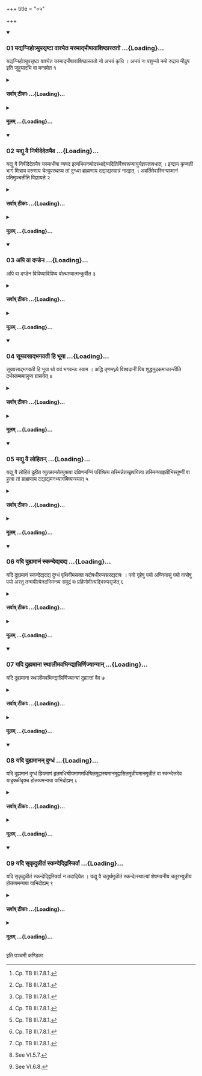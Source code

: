 +++
title = "०५"

+++

<div class="js_include" includetitle="true" newlevelforh1="3" unfilled url="/vedAH_yajuH/taittirIyam/sUtram/ApastambaH/shrautam/vishvAsa-prastutiH/09/05/01_yadyagnihotryupasRShTA_vAshyeta_yasmAdbhIShAvAshiShThAstato.md">
<details open><summary><h3>01 यद्यग्निहोत्र्युपसृष्टा वाश्येत यस्माद्भीषावाशिष्ठास्ततो ...{Loading}...</h3></summary>

यद्यग्निहोत्र्युपसृष्टा वाश्येत यस्माद्भीषावाशिष्ठास्ततो नो अभयं कृधि । अभयं नः पशुभ्यो नमो रुद्राय मीढुष इति जुहुयादभि वा मन्त्रयेत १
</details>
</div>
<div class="js_include collapsed" newlevelforh1="4" title="सर्वाष् टीकाः" unfilled url="/vedAH_yajuH/taittirIyam/sUtram/ApastambaH/shrautam/sarvASh_TIkAH/09/05/01_yadyagnihotryupasRShTA_vAshyeta_yasmAdbhIShAvAshiShThAstato.md">
<details><summary><h4>सर्वाष् टीकाः ...{Loading}...</h4></summary>
<details><summary>थिते</summary>

1. After the calf has gone near the Agnihotra-cow if she bellows, one should offer a libation or address the cow with yasmād bhīṣavāśiṣṭhāḥ.....[^1]

[^1]: Cp. TB III.7.8.1.
</details>
</details>
</div>
<div class="js_include collapsed" newlevelforh1="4" title="मूलम्" unfilled url="/vedAH_yajuH/taittirIyam/sUtram/ApastambaH/shrautam/mUlam/09/05/01_yadyagnihotryupasRShTA_vAshyeta_yasmAdbhIShAvAshiShThAstato.md">
<details><summary><h4>मूलम् ...{Loading}...</h4></summary>

यद्यग्निहोत्र्युपसृष्टा वाश्येत यस्माद्भीषावाशिष्ठास्ततो नो अभयं कृधि । अभयं नः पशुभ्यो नमो रुद्राय मीढुष इति जुहुयादभि वा मन्त्रयेत १
</details>
</div>
<div class="js_include" includetitle="true" newlevelforh1="3" unfilled url="/vedAH_yajuH/taittirIyam/sUtram/ApastambaH/shrautam/vishvAsa-prastutiH/09/05/02_yadyu_vai_niShIdedetayaiva.md">
<details open><summary><h3>02 यद्यु वै निषीदेदेतयैव ...{Loading}...</h3></summary>

यद्यु वै निषीदेदेतयैव यस्माभीषा न्यषद इत्यभिमन्त्र्योदस्थाद्देव्यदितिर्विश्वरूप्यायुर्यज्ञपतावधात् । इन्द्राय कृण्वती भागं मित्राय वरुणाय चेत्युपस्थाप्य तां दुग्ध्वा ब्राह्मणाय दद्याद्यस्यान्नं नाद्यात् । अवर्तिमेवास्मिन्पाप्मानं प्रतिमुञ्चतीति विज्ञायते २
</details>
</div>
<div class="js_include collapsed" newlevelforh1="4" title="सर्वाष् टीकाः" unfilled url="/vedAH_yajuH/taittirIyam/sUtram/ApastambaH/shrautam/sarvASh_TIkAH/09/05/02_yadyu_vai_niShIdedetayaiva.md">
<details><summary><h4>सर्वाष् टीकाः ...{Loading}...</h4></summary>
<details><summary>थिते</summary>

2. If (the cow) sits having addressed her with the same (verse) (but with a change in the first quarter viz.) yasmād bhīṣā nyaśadaḥ, then having caused her to stand up with Udasthāt devyaditiḥ.., having milked her, one should give it to a Brāhmaṇa whose food he may (should) not eat in the future. It is known from a Brāhmaṇa-text: "One thereby attaches her one's poverty, one's evil to him."[^1]  

[^1]: Cf. TB I.4.3.1-3.
</details>
</details>
</div>
<div class="js_include collapsed" newlevelforh1="4" title="मूलम्" unfilled url="/vedAH_yajuH/taittirIyam/sUtram/ApastambaH/shrautam/mUlam/09/05/02_yadyu_vai_niShIdedetayaiva.md">
<details><summary><h4>मूलम् ...{Loading}...</h4></summary>

यद्यु वै निषीदेदेतयैव यस्माभीषा न्यषद इत्यभिमन्त्र्योदस्थाद्देव्यदितिर्विश्वरूप्यायुर्यज्ञपतावधात् । इन्द्राय कृण्वती भागं मित्राय वरुणाय चेत्युपस्थाप्य तां दुग्ध्वा ब्राह्मणाय दद्याद्यस्यान्नं नाद्यात् । अवर्तिमेवास्मिन्पाप्मानं प्रतिमुञ्चतीति विज्ञायते २
</details>
</div>
<div class="js_include" includetitle="true" newlevelforh1="3" unfilled url="/vedAH_yajuH/taittirIyam/sUtram/ApastambaH/shrautam/vishvAsa-prastutiH/09/05/03_api_vA_daNDena.md">
<details open><summary><h3>03 अपि वा दण्डेन ...{Loading}...</h3></summary>

अपि वा दण्डेन विपिष्याविपिष्य वोत्थाप्यात्मन्कुर्वीत ३
</details>
</div>
<div class="js_include collapsed" newlevelforh1="4" title="सर्वाष् टीकाः" unfilled url="/vedAH_yajuH/taittirIyam/sUtram/ApastambaH/shrautam/sarvASh_TIkAH/09/05/03_api_vA_daNDena.md">
<details><summary><h4>सर्वाष् टीकाः ...{Loading}...</h4></summary>
<details><summary>थिते</summary>

3. Or having prodded (the cow) by means of a stick or having not prodded and having caused her to stand up one may keep her with oneself.[^1]  

[^1]: Cp. ŚB XII 4.1.10-11, cp. JB I.59.
</details>
</details>
</div>
<div class="js_include collapsed" newlevelforh1="4" title="मूलम्" unfilled url="/vedAH_yajuH/taittirIyam/sUtram/ApastambaH/shrautam/mUlam/09/05/03_api_vA_daNDena.md">
<details><summary><h4>मूलम् ...{Loading}...</h4></summary>

अपि वा दण्डेन विपिष्याविपिष्य वोत्थाप्यात्मन्कुर्वीत ३
</details>
</div>
<div class="js_include" includetitle="true" newlevelforh1="3" unfilled url="/vedAH_yajuH/taittirIyam/sUtram/ApastambaH/shrautam/vishvAsa-prastutiH/09/05/04_sUyavasAdbhagavatI_hi_bhUyA.md">
<details open><summary><h3>04 सूयवसाद्भगवती हि भूया ...{Loading}...</h3></summary>

सूयवसाद्भगवती हि भूया थो वयं भगवन्तः स्याम । अद्धि तृणमघ्न्ये विश्वदानीं पिब शुद्धमुदकमाचरन्तीति दर्भस्तम्बमालुप्य ग्रासयेत् ४
</details>
</div>
<div class="js_include collapsed" newlevelforh1="4" title="सर्वाष् टीकाः" unfilled url="/vedAH_yajuH/taittirIyam/sUtram/ApastambaH/shrautam/sarvASh_TIkAH/09/05/04_sUyavasAdbhagavatI_hi_bhUyA.md">
<details><summary><h4>सर्वाष् टीकाः ...{Loading}...</h4></summary>
<details><summary>थिते</summary>

4. Having plucked a cluster of grass one should feed it to her with sūyavasād bhagavatī...[^1]  

[^1]: R̥V I.164.40.
</details>
</details>
</div>
<div class="js_include collapsed" newlevelforh1="4" title="मूलम्" unfilled url="/vedAH_yajuH/taittirIyam/sUtram/ApastambaH/shrautam/mUlam/09/05/04_sUyavasAdbhagavatI_hi_bhUyA.md">
<details><summary><h4>मूलम् ...{Loading}...</h4></summary>

सूयवसाद्भगवती हि भूया थो वयं भगवन्तः स्याम । अद्धि तृणमघ्न्ये विश्वदानीं पिब शुद्धमुदकमाचरन्तीति दर्भस्तम्बमालुप्य ग्रासयेत् ४
</details>
</div>
<div class="js_include" includetitle="true" newlevelforh1="3" unfilled url="/vedAH_yajuH/taittirIyam/sUtram/ApastambaH/shrautam/vishvAsa-prastutiH/09/05/05_yadyu_vai_lohitan.md">
<details open><summary><h3>05 यद्यु वै लोहितन् ...{Loading}...</h3></summary>

यद्यु वै लोहितं दुहीत व्युत्क्रामतेत्युक्त्वा दक्षिणमग्निं परिश्रित्य तस्मिन्नेतच्छ्रपयित्वा तस्मिन्व्याहृतीभिस्तूष्णीं वा हुत्वा तां ब्राह्मणाय दद्याद्यमनभ्यागमिष्यन्स्यात् ५
</details>
</div>
<div class="js_include collapsed" newlevelforh1="4" title="सर्वाष् टीकाः" unfilled url="/vedAH_yajuH/taittirIyam/sUtram/ApastambaH/shrautam/sarvASh_TIkAH/09/05/05_yadyu_vai_lohitan.md">
<details><summary><h4>सर्वाष् टीकाः ...{Loading}...</h4></summary>
<details><summary>थिते</summary>

5. If she yields blood having said, "Disperse", having enclosed the southern fire (with fuel-sticks), having cooked it on it, having offered it with sacred utterances or silently, one should give her to a Brāhmaṇa to whom he (should) not go afterwards.  

[^1]: Cr. ŚB XII.4.2.1; cp. JB.I.60
</details>
</details>
</div>
<div class="js_include collapsed" newlevelforh1="4" title="मूलम्" unfilled url="/vedAH_yajuH/taittirIyam/sUtram/ApastambaH/shrautam/mUlam/09/05/05_yadyu_vai_lohitan.md">
<details><summary><h4>मूलम् ...{Loading}...</h4></summary>

यद्यु वै लोहितं दुहीत व्युत्क्रामतेत्युक्त्वा दक्षिणमग्निं परिश्रित्य तस्मिन्नेतच्छ्रपयित्वा तस्मिन्व्याहृतीभिस्तूष्णीं वा हुत्वा तां ब्राह्मणाय दद्याद्यमनभ्यागमिष्यन्स्यात् ५
</details>
</div>
<div class="js_include" includetitle="true" newlevelforh1="3" unfilled url="/vedAH_yajuH/taittirIyam/sUtram/ApastambaH/shrautam/vishvAsa-prastutiH/09/05/06_yadi_duhyamAnaM_skandedyadadya.md">
<details open><summary><h3>06 यदि दुह्यमानं स्कन्देद्यदद्य ...{Loading}...</h3></summary>

यदि दुह्यमानं स्कन्देद्यदद्य दुग्धं पृथिवीमसक्त यदोषधीरप्यसरद्यदापः । पयो गृहेषु पयो अघ्नियासु पयो वत्सेषु पयो अस्तु तन्मयीत्येनदभिमन्त्र्य समुद्रं वः प्रहिणोमीत्यद्भिरुपसृजेत् ६
</details>
</div>
<div class="js_include collapsed" newlevelforh1="4" title="सर्वाष् टीकाः" unfilled url="/vedAH_yajuH/taittirIyam/sUtram/ApastambaH/shrautam/sarvASh_TIkAH/09/05/06_yadi_duhyamAnaM_skandedyadadya.md">
<details><summary><h4>सर्वाष् टीकाः ...{Loading}...</h4></summary>
<details><summary>थिते</summary>

6. If the (Agnihotra-milk) spills out while (the cow) is being milked, having addressed it with yadadya dugdhaṁ pr̥thivīm... he should pour water in it with samudraṁ vaḥ prahiṇomi...[^1]
</details>
</details>
</div>
<div class="js_include collapsed" newlevelforh1="4" title="मूलम्" unfilled url="/vedAH_yajuH/taittirIyam/sUtram/ApastambaH/shrautam/mUlam/09/05/06_yadi_duhyamAnaM_skandedyadadya.md">
<details><summary><h4>मूलम् ...{Loading}...</h4></summary>

यदि दुह्यमानं स्कन्देद्यदद्य दुग्धं पृथिवीमसक्त यदोषधीरप्यसरद्यदापः । पयो गृहेषु पयो अघ्नियासु पयो वत्सेषु पयो अस्तु तन्मयीत्येनदभिमन्त्र्य समुद्रं वः प्रहिणोमीत्यद्भिरुपसृजेत् ६
</details>
</div>
<div class="js_include" includetitle="true" newlevelforh1="3" unfilled url="/vedAH_yajuH/taittirIyam/sUtram/ApastambaH/shrautam/vishvAsa-prastutiH/09/05/07_yadi_duhyamAnA_sthAlImavabhindyAnnirNijyAnyAn.md">
<details open><summary><h3>07 यदि दुह्यमाना स्थालीमवभिन्द्यान्निर्णिज्यान्यान् ...{Loading}...</h3></summary>

यदि दुह्यमाना स्थालीमवभिन्द्यान्निर्णिज्यान्यां दुह्यात्तां वैव ७
</details>
</div>
<div class="js_include collapsed" newlevelforh1="4" title="सर्वाष् टीकाः" unfilled url="/vedAH_yajuH/taittirIyam/sUtram/ApastambaH/shrautam/sarvASh_TIkAH/09/05/07_yadi_duhyamAnA_sthAlImavabhindyAnnirNijyAnyAn.md">
<details><summary><h4>सर्वाष् टीकाः ...{Loading}...</h4></summary>
<details><summary>थिते</summary>

7. If the cow while being milked breaks the milk-pot (having taken) another (pot), having washed it, one should milk another cow or the same cow (in it).[^1]  

[^1]: Cp. MS I.8.3; KS VI.3.
</details>
</details>
</div>
<div class="js_include collapsed" newlevelforh1="4" title="मूलम्" unfilled url="/vedAH_yajuH/taittirIyam/sUtram/ApastambaH/shrautam/mUlam/09/05/07_yadi_duhyamAnA_sthAlImavabhindyAnnirNijyAnyAn.md">
<details><summary><h4>मूलम् ...{Loading}...</h4></summary>

यदि दुह्यमाना स्थालीमवभिन्द्यान्निर्णिज्यान्यां दुह्यात्तां वैव ७
</details>
</div>
<div class="js_include" includetitle="true" newlevelforh1="3" unfilled url="/vedAH_yajuH/taittirIyam/sUtram/ApastambaH/shrautam/vishvAsa-prastutiH/09/05/08_yadi_duhyamAnan_dugdhaM.md">
<details open><summary><h3>08 यदि दुह्यमानन् दुग्धं ...{Loading}...</h3></summary>

यदि दुह्यमानं दुग्धं ह्रियमाणं हृतमधिश्रीयमाणमधिश्रितमुद्वास्यमानमुद्वासितमुन्नीयमानमुन्नीतं वा स्कन्देत्तदेव यादृक्कीदृक्च होतव्यमन्यया वाभिदोह्यम् ८
</details>
</div>
<div class="js_include collapsed" newlevelforh1="4" title="सर्वाष् टीकाः" unfilled url="/vedAH_yajuH/taittirIyam/sUtram/ApastambaH/shrautam/sarvASh_TIkAH/09/05/08_yadi_duhyamAnan_dugdhaM.md">
<details><summary><h4>सर्वाष् टीकाः ...{Loading}...</h4></summary>
<details><summary>थिते</summary>

8. If the milk which is being milked out, or is milked out,[^1] or being carried or is taken towards the fire or is being kept on the fire or is kept on the fire,[^2] or is being taken out from over the fire or is taken away form over the fire,[^3] being taken into the ladle or is taken into the ladle, spills, one should offer the same milk of whatever quantity it is, or get another cow milked.  

[^1]: See VI.3.10.  

[^2]: See VI.5.7.  

[^3]: See VI.6.8.
</details>
</details>
</div>
<div class="js_include collapsed" newlevelforh1="4" title="मूलम्" unfilled url="/vedAH_yajuH/taittirIyam/sUtram/ApastambaH/shrautam/mUlam/09/05/08_yadi_duhyamAnan_dugdhaM.md">
<details><summary><h4>मूलम् ...{Loading}...</h4></summary>

यदि दुह्यमानं दुग्धं ह्रियमाणं हृतमधिश्रीयमाणमधिश्रितमुद्वास्यमानमुद्वासितमुन्नीयमानमुन्नीतं वा स्कन्देत्तदेव यादृक्कीदृक्च होतव्यमन्यया वाभिदोह्यम् ८
</details>
</div>
<div class="js_include" includetitle="true" newlevelforh1="3" unfilled url="/vedAH_yajuH/taittirIyam/sUtram/ApastambaH/shrautam/vishvAsa-prastutiH/09/05/09_yadi_sRkRdunnItaM_skandeddvistrirvA.md">
<details open><summary><h3>09 यदि सृकृदुन्नीतं स्कन्देद्द्विस्त्रिर्वा ...{Loading}...</h3></summary>

यदि सृकृदुन्नीतं स्कन्देद्द्विस्त्रिर्वा न तदाद्रियेत । यद्यु वै चतुर्थमुन्नीतं स्कन्देत्स्थाल्यां शेषमवनीय चतुरभ्युन्नीय होतव्यमन्यया वाभिदोह्यम् ९
</details>
</div>
<div class="js_include collapsed" newlevelforh1="4" title="सर्वाष् टीकाः" unfilled url="/vedAH_yajuH/taittirIyam/sUtram/ApastambaH/shrautam/sarvASh_TIkAH/09/05/09_yadi_sRkRdunnItaM_skandeddvistrirvA.md">
<details><summary><h4>सर्वाष् टीकाः ...{Loading}...</h4></summary>
<details><summary>थिते</summary>

9. If the milk which is taken (into the ladle) for one, two or three times spills, one need not pay attention to it. If, however, taken (into the ladle) for the fourth time spills, then in that case having poured the remaining (milk) into the pot, then having taken (the milk) for four times he should offer it or get another (cow) milked.
</details>
</details>
</div>
<div class="js_include collapsed" newlevelforh1="4" title="मूलम्" unfilled url="/vedAH_yajuH/taittirIyam/sUtram/ApastambaH/shrautam/mUlam/09/05/09_yadi_sRkRdunnItaM_skandeddvistrirvA.md">
<details><summary><h4>मूलम् ...{Loading}...</h4></summary>

यदि सृकृदुन्नीतं स्कन्देद्द्विस्त्रिर्वा न तदाद्रियेत । यद्यु वै चतुर्थमुन्नीतं स्कन्देत्स्थाल्यां शेषमवनीय चतुरभ्युन्नीय होतव्यमन्यया वाभिदोह्यम् ९
</details>
</div>

  
इति पञ्चमी कण्डिका 
